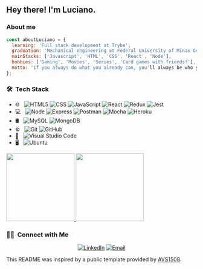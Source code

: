<h2> Hey there! I'm Luciano.</h2>

<h3> About me </h3>

```javascript
const aboutLuciano = {
  learning: 'Full stack development at Trybe',
  graduation: 'Mechanical engineering at Federal University of Minas Gerais',
  mainStacks: ['Javascript', 'HTML', 'CSS', 'React', 'Node'],
  hobbies: ['Gaming', 'Movies', 'Series', 'Card games with friends!'],
  motto: 'If you always do what you already can, you'll always be who you already are.',
};
```

<h3> 🛠 &nbsp;Tech Stack</h3>

- 🌐 &nbsp;
  ![HTML5](https://img.shields.io/badge/-HTML5-333333?style=flat&logo=HTML5)
  ![CSS](https://img.shields.io/badge/-CSS-333333?style=flat&logo=CSS3&logoColor=1572B6)
  ![JavaScript](https://img.shields.io/badge/-JavaScript-333333?style=flat&logo=javascript)
  ![React](https://img.shields.io/badge/-React-333333?style=flat&logo=react)
  ![Redux](https://img.shields.io/badge/-Redux-333333?style=flat&logo=redux)
  ![Jest](https://img.shields.io/badge/-Jest-333333?style=flat&logo=jest)
- 💻 &nbsp;
  ![Node](https://img.shields.io/badge/-Node-333333?style=flat&logo=node.js)
  ![Express](https://img.shields.io/badge/-Express-333333?style=flat&logo=express)
  ![Postman](https://img.shields.io/badge/-Postman-333333?style=flat&logo=postman)
  ![Mocha](https://img.shields.io/badge/-Mocha-333333?style=flat&logo=mocha)
  ![Heroku](https://img.shields.io/badge/-Heroku-333333?style=flat&logo=heroku)
- 🛢 &nbsp;
  ![MySQL](https://img.shields.io/badge/-MySQL-333333?style=flat&logo=mysql)
  ![MongoDB](https://img.shields.io/badge/-MongoDB-333333?style=flat&logo=mongodb)
- ⚙️ &nbsp;
  ![Git](https://img.shields.io/badge/-Git-333333?style=flat&logo=git)
  ![GitHub](https://img.shields.io/badge/-GitHub-333333?style=flat&logo=github)
- 🔧 &nbsp;
  ![Visual Studio Code](https://img.shields.io/badge/-Visual%20Studio%20Code-333333?style=flat&logo=visual-studio-code&logoColor=007ACC)
- 🖥 &nbsp;
  ![Ubuntu](https://img.shields.io/badge/-Ubuntu-333333?style=flat&logo=ubuntu)

<a href="https://github.com/LucianoAAP">
  <img height="180em" src="https://github-readme-stats.vercel.app/api?username=LucianoAAP&theme=react&show_icons=true" />
  <img height="180em" src="https://github-readme-stats.vercel.app/api/top-langs/?username=LucianoAAP&theme=buefy&layout=compact" />
</a>

<br/>

<h3> 🤝🏻 &nbsp;Connect with Me </h3>

<p align="center">
<a href="https://www.linkedin.com/in/lucianoaap/"><img alt="LinkedIn" src="https://img.shields.io/badge/LinkedIn-Luciano%20Almeida-blue?style=flat-square&logo=linkedin"></a>
<a href="mailto:lucianoalmeidaap@gmail.com"><img alt="Email" src="https://img.shields.io/badge/Email-lucianoalmeidaap@gmail.com-blue?style=flat-square&logo=gmail"></a>
</p>

This README was inspired by a public template provided by [AVS1508](https://github.com/AVS1508).

<!--
**LucianoAAP/LucianoAAP** is a ✨ _special_ ✨ repository because its `README.md` (this file) appears on your GitHub profile.

Here are some ideas to get you started:

- 🔭 I’m currently working on ...
- 🌱 I’m currently learning ...
- 👯 I’m looking to collaborate on ...
- 🤔 I’m looking for help with ...
- 💬 Ask me about ...
- 📫 How to reach me: ...
- 😄 Pronouns: ...
- ⚡ Fun fact: ...
-->
